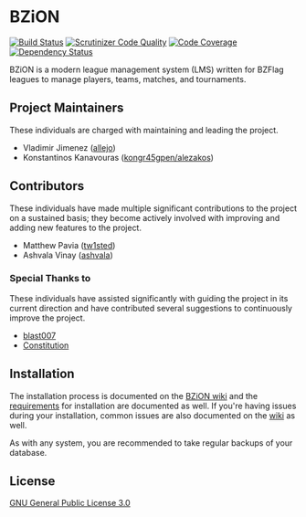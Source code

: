 # BZiON

[![Build Status](https://travis-ci.org/allejo/bzion.png?branch=master)](https://travis-ci.org/allejo/bzion)
[![Scrutinizer Code Quality](https://scrutinizer-ci.com/g/allejo/bzion/badges/quality-score.png?s=291afbdf9d3ff68b2e2f44e9d02533795bcbf107)](https://scrutinizer-ci.com/g/allejo/bzion/)
[![Code Coverage](https://scrutinizer-ci.com/g/allejo/bzion/badges/coverage.png?b=master)](https://scrutinizer-ci.com/g/allejo/bzion/code-structure/master?elementType=class&orderField=test_coverage&order=asc&changesExpanded=0)
[![Dependency Status](https://www.versioneye.com/user/projects/59b30b61368b08003d0e846d/badge.svg)](https://www.versioneye.com/user/projects/59b30b61368b08003d0e846d)

BZiON is a modern league management system (LMS) written for BZFlag leagues to manage players, teams, matches, and tournaments.

## Project Maintainers

These individuals are charged with maintaining and leading the project.

- Vladimir Jimenez ([allejo](https://github.com/allejo))
- Konstantinos Kanavouras ([kongr45gpen/alezakos](https://github.com/kongr45gpen))

## Contributors

These individuals have made multiple significant contributions to the project on a sustained basis; they become actively involved with improving and adding new features to the project.

- Matthew Pavia ([tw1sted](https://github.com/mattpavia))
- Ashvala Vinay ([ashvala](https://github.com/Ashvala))

### Special Thanks to

These individuals have assisted significantly with guiding the project in its current direction and have contributed several suggestions to continuously improve the project.

- [blast007](https://github.com/blast007)
- [Constitution](https://github.com/macsforme)

## Installation

The installation process is documented on the [BZiON wiki](https://github.com/allejo/bzion/wiki/Installation) and the [requirements](https://github.com/allejo/bzion/wiki/Installation-Requirements) for installation are documented as well. If you're having issues during your installation, common issues are also documented on the [wiki](https://github.com/allejo/bzion/wiki/Installation-Troubleshooting) as well.

As with any system, you are recommended to take regular backups of your database.

## License

[GNU General Public License 3.0](https://github.com/allejo/bzion/blob/master/LICENSE.md)
